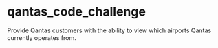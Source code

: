 # qantas_code_challenge
Provide Qantas customers with the ability to view which airports Qantas currently operates from.
